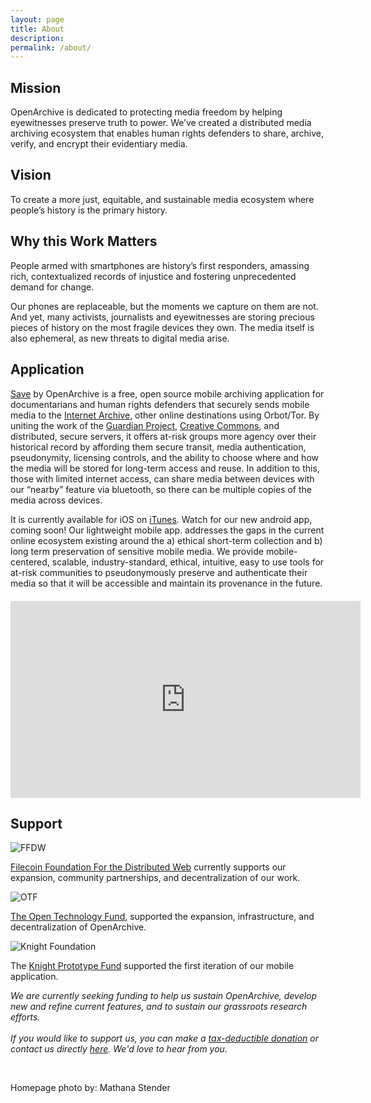 ```yaml
---
layout: page
title: About
description:
permalink: /about/
---
```


<h2 style="text-align: left;">Mission</h2>

<p>OpenArchive is dedicated to protecting media freedom by helping eyewitnesses preserve truth to power.  We’ve created a distributed media archiving ecosystem that enables human rights defenders to share, archive, verify, and encrypt their evidentiary media.</p>

  </p>

<h2 style="text-align: left;">Vision</h2>
<p>To create a more just, equitable, and sustainable media ecosystem where people’s history is the primary history.</p>

<h2 style="text-align: left;">Why this Work Matters</h2>
<p>People armed with smartphones are history’s first responders, amassing rich, contextualized records of injustice and fostering unprecedented demand for change.
  <p>Our phones are replaceable, but the moments we capture on them are not. And yet, many activists, journalists and eyewitnesses are storing precious pieces of history on the most fragile devices they own. The media itself is also ephemeral, as new threats to digital media arise.</p>



<p>
  </p>
<h2 style="text-align: left;">Application</h2>
<p><a target="_blank" href="https://open-archive.org/save/"> <span class="appName">Save</span></a> by OpenArchive is a free, open source mobile archiving application for documentarians and human rights defenders that securely sends mobile media to the <a href="https://archive.org/">Internet Archive</a>, other online destinations using Orbot/Tor. By uniting the work of the <a href="http://guardianproject.info/">Guardian Project</a>, <a href="https://creativecommons.org/">Creative Commons</a>, and distributed, secure servers, it offers at-risk groups more agency over their historical record by affording them secure transit, media authentication, pseudonymity, licensing controls, and the ability to choose where and how the media will be stored for long-term access and reuse. In addition to this, those with limited internet access, can share media between devices with our “nearby” feature via bluetooth, so there can be multiple copies of the media across devices.</p>
<p>It is currently available for iOS on <a href="https://apps.apple.com/us/app/save-by-openarchive/id1462212414">iTunes</a>. Watch for our new android app, coming soon! Our lightweight mobile app. addresses the gaps in the current online ecosystem existing around the a) ethical short-term collection and b) long term preservation of sensitive mobile media. We provide mobile-centered, scalable, industry-standard, ethical, intuitive, easy to use tools for at-risk communities to pseudonymously preserve and authenticate their media so that it will be accessible and maintain its provenance in the future.

<div style="text-align: center; margin: 20px 0px 20px 0px;">
<div class="youtube-wrapper" style="padding-top: 0;">
  <iframe width="560" height="315" src="https://www.youtube.com/embed/z5Wq73HHgCY" frameborder="0" allow="accelerometer; autoplay; clipboard-write; encrypted-media; gyroscope; picture-in-picture" allowfullscreen></iframe>
</div>
  </div>

<h2 style="text-align: left;">Support</h2>

<img src="{{ '/images/Logo_FFDW.jpeg' | prepend: site.baseurl }}" alt="FFDW" />
<p><a href="https://ffdweb.org/" target="_blank">Filecoin Foundation For the Distributed Web</a> currently supports our expansion, community partnerships, and decentralization of our work.</p>
<img src="{{ '/images/Logo_OTF.jpeg' | prepend: site.baseurl }}" alt="OTF" />
<p><a href="https://www.opentech.fund/" target="_blank">The Open Technology Fund</a>, supported the expansion, infrastructure, and decentralization of OpenArchive.</p>
<img src="{{ '/images/Logo_Knight.jpeg' | prepend: site.baseurl }}" alt="Knight Foundation" />
<p>The <a href="https://knightfoundation.org/prototype/" target="_blank">Knight Prototype Fund</a> supported the first iteration of our mobile application.</p>
<p class="textTeal"><i>We are currently seeking funding to help us sustain OpenArchive, develop new and refine current features, and to sustain our grassroots research efforts.
  <br>
  <br>If you would like to support us, you can make a <a href="https://www.paypal.com/cgi-bin/webscr?cmd=_s-xclick&hosted_button_id=MA7ZZG3DJL97E&source=url">tax-deductible donation</a> or contact us directly <a href="/contact">here</a>. We'd love to hear from you.</i></p>
   <br>
   <p>Homepage photo by: Mathana Stender</p>
